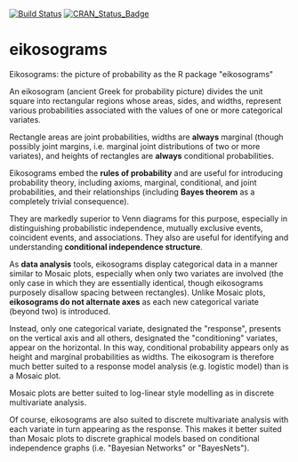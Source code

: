 
[![Build Status](https://travis-ci.org/rwoldford/eikosograms.svg?branch=master)](https://travis-ci.org/rwoldford/eikosograms) [![CRAN\_Status\_Badge](http://www.r-pkg.org/badges/version/eikosograms)](https://cran.r-project.org/package=eikosograms)

# eikosograms
Eikosograms: the picture of probability as the R package "eikosograms"

An eikosogram (ancient Greek for probability picture) divides the unit square into rectangular regions whose areas, sides, and widths, represent various probabilities associated with the values of one or more categorical variates.

Rectangle areas are joint probabilities, widths are **always** marginal (though possibly joint margins, i.e. marginal joint distributions of two or more variates), and heights of rectangles are **always** conditional probabilities.

Eikosograms embed the **rules of probability** and are useful for introducing probability theory, including axioms, marginal, conditional, and joint probabilities, and their relationships (including **Bayes theorem** as a completely trivial consequence).

They are markedly superior to Venn diagrams for this purpose, especially in distinguishing probabilistic independence, mutually exclusive events, coincident events, and associations. They also are useful for identifying and understanding **conditional independence structure**.

As **data analysis** tools, eikosograms display categorical data in a manner similar to Mosaic plots, especially when only two variates are involved (the only case in which they are essentially identical, though eikosograms purposely disallow spacing between rectangles).
Unlike Mosaic plots, **eikosograms do not alternate axes** as each new categorical variate (beyond two) is introduced.  

Instead, only one categorical variate, designated the "response", presents on the vertical axis and all others, designated the "conditioning" variates, appear on the horizontal. In this way, conditional probability appears only as height and marginal probabilities as widths. 
The eikosogram is therefore much better suited to a response model analysis (e.g. logistic model) than is a Mosaic plot. 

Mosaic plots are better suited to log-linear style modelling as in discrete multivariate analysis.

Of course, eikosograms are also suited to discrete multivariate analysis with each variate in turn appearing as the response. 
This makes it better suited than Mosaic plots to discrete graphical models based on conditional independence graphs (i.e. "Bayesian Networks" or "BayesNets").
